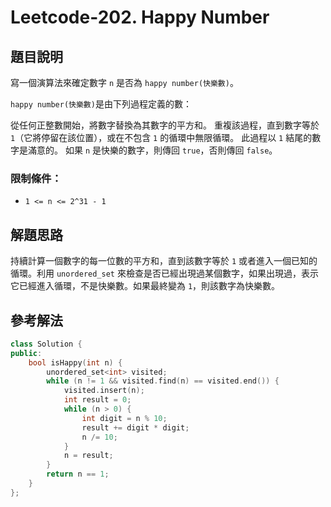 
# Leetcode-202. Happy Number
## 題目說明
寫一個演算法來確定數字 `n` 是否為 `happy number(快樂數)`。

`happy number(快樂數)`是由下列過程定義的數：

從任何正整數開始，將數字替換為其數字的平方和。
重複該過程，直到數字等於 `1`（它將停留在該位置），或在不包含 `1` 的循環中無限循環。
此過程以 `1` 結尾的數字是滿意的。
如果 `n` 是快樂的數字，則傳回 `true`，否則傳回 `false`。
### 限制條件：
- `1 <= n <= 2^31 - 1`

## 解題思路
持續計算一個數字的每一位數的平方和，直到該數字等於 `1` 或者進入一個已知的循環。利用 `unordered_set` 來檢查是否已經出現過某個數字，如果出現過，表示它已經進入循環，不是快樂數。如果最終變為 `1`，則該數字為快樂數。
## 參考解法
```cpp title="C++" showLineNumbers
class Solution {
public:
    bool isHappy(int n) {
        unordered_set<int> visited;
        while (n != 1 && visited.find(n) == visited.end()) {
            visited.insert(n);
            int result = 0;
            while (n > 0) {
                int digit = n % 10;
                result += digit * digit;
                n /= 10;
            }
            n = result;
        }
        return n == 1;
    }
};
```